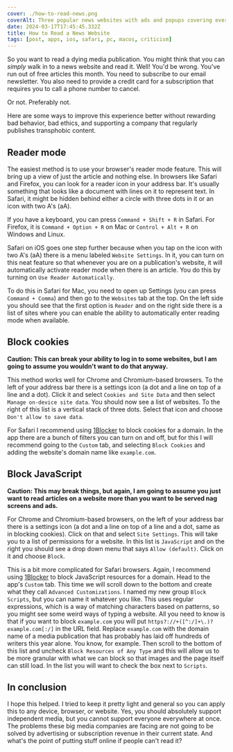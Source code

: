 ```yaml
---
cover: ./how-to-read-news.png
coverAlt: Three popular news websites with ads and popups covering everything.
date: 2024-03-17T17:45:45.332Z
title: How to Read a News Website
tags: [post, apps, ios, safari, pc, macos, criticism]
---
```

So you want to read a dying media publication. You might think that you can _simply_ walk in to a news website and read it. Well! You'd be wrong. You've run out of free articles this month. You need to subscribe to our email newsletter. You also need to provide a credit card for a subscription that requires you to call a phone number to cancel.

Or not. Preferably not.

Here are some ways to improve this experience better without rewarding bad behavior, bad ethics, and supporting a company that regularly publishes transphobic content.

## Reader mode

The easiest method is to use your browser's reader mode feature. This will bring up a view of just the article and nothing else. In browsers like Safari and Firefox, you can look for a reader icon in your address bar. It's usually something that looks like a document with lines on it to represent text. In Safari, it might be hidden behind either a circle with three dots in it or an icon with two A's (aA).

If you have a keyboard, you can press `Command + Shift + R` in Safari. For Firefox, it is `Command + Option + R` on Mac or `Control + Alt + R` on Windows and Linux.

Safari on iOS goes one step further because when you tap on the icon with two A's (aA) there is a menu labeled `Website Settings`. In it, you can turn on this neat feature so that whenever you are on a publication's website, it will automatically activate reader mode when there is an article. You do this by turning on `Use Reader Automatically`.

To do this in Safari for Mac, you need to open up Settings (you can press `Command + Comma`) and then go to the `Websites` tab at the top. On the left side you should see that the first option is `Reader` and on the right side there is a list of sites where you can enable the ability to automatically enter reading mode when available.

## Block cookies

**Caution: This can break your ability to log in to some websites, but I am going to assume you wouldn't want to do that anyway.**

This method works well for Chrome and Chromium-based browsers. To the left of your address bar there is a settings icon (a dot and a line on top of a line and a dot). Click it and select `Cookies and Site Data` and then select `Manage on-device site data`. You should now see a list of websites. To the right of this list is a vertical stack of three dots. Select that icon and choose `Don't allow to save data`.

For Safari I recommend using [1Blocker](https://1blocker.com) to block cookies for a domain. In the app there are a bunch of filters you can turn on and off, but for this I will recommend going to the `Custom` tab, and selecting `Block Cookies` and adding the website's domain name like `example.com`.

## Block JavaScript

**Caution: This may break things, but again, I am going to assume you just want to read articles on a website more than you want to be served nag screens and ads.**

For Chrome and Chromium-based browsers, on the left of your address bar there is a settings icon (a dot and a line on top of a line and a dot, same as in blocking cookies). Click on that and select `Site Settings`. This will take you to a list of permissions for a website. In this list is `JavaScript` and on the right you should see a drop down menu that says `Allow (default)`. Click on it and choose `Block`.

This is a bit more complicated for Safari browsers. Again, I recommend using [1Blocker](https://1blocker.com) to block JavaScript resources for a domain. Head to the app's `Custom` tab. This time we will scroll down to the bottom and create what they call `Advanced Customizations`. I named my new group `Block Scripts`, but you can name it whatever you like. This uses regular expressions, which is a way of matching characters based on patterns, so you might see some weird ways of typing a website. All you need to know is that if you want to block `example.com` you will put `https?://+([^:/]+\.)?example.com[:/]` in the URL field. Replace `example.com` with the domain name of a media publication that has probably has laid off hundreds of writers this year alone. You know, for example. Then scroll to the bottom of this list and uncheck `Block Resources of Any Type` and this will allow us to be more granular with what we can block so that images and the page itself can still load. In the list you will want to check the box next to `Scripts`.

## In conclusion

I hope this helped. I tried to keep it pretty light and general so you can apply this to any device, browser, or website. Yes, you should absolutely support independent media, but you cannot support everyone everywhere at once. The problems these big media companies are facing are not going to be solved by advertising or subscription revenue in their current state. And what's the point of putting stuff online if people can't read it?
